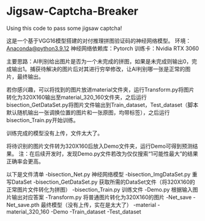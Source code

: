 # Jigsaw-Captcha-Breaker
Using this code to pass some jigsaw captcha!

这是一个基于VGG16模型搭建的对付推理拼图验证码的神经网络模型。
环境：Anaconda@python3.9.12
神经网络依赖库：Pytorch
训练卡：Nvidia RTX 3060

主要思路：AI判别给出图片是否为一个未完成的拼图，如果是未完成则输出0，完成输出1。捕获待解决的图片后对其进行穷举修改，让AI判别哪一张是正常的图片，最终输出。

若你感兴趣，可以将找到的图片放进material文件夹，运行Transform.py将图片转化为320X160输出至material_320_160文件夹，之后运行bisection_GetDataSet.py将图片文件输出到Train_dataset，Test_dataset（脚本默认随机输出一张调换位置的图片和一张原图，均带标签），之后运行bisection_Train.py开始训练。

训练完成的模型没有上传，文件太大了。

将待识别的图片文件转为320X160后放入Demo文件夹，运行Demo可得到预测结果。
注：在后续开发时，发现Demo.py文件若改为仅仅搜索“1可能性最大”的结果正确率会更高。

以下是文件清单
-bisection_Net.py
  神经网络模型
-bisection_ImgDataSet.py
  重写DataSet
-bisection_GetDataSet.py
  获取所需的DataSet文件（将320X160的正常图片文件转化为拼图）
-bisection_Train.py
  训练文件
-Demo.py
  根据输入图片输出对应答案
-Transform.py
  将普通图片转化为320X160的图片
-Net_save
 -Net_save.pth
   最终模型（没有上传，实在是太大了）
-material
-material_320_160
-Demo
-Train_dataset
-Test_dataset
